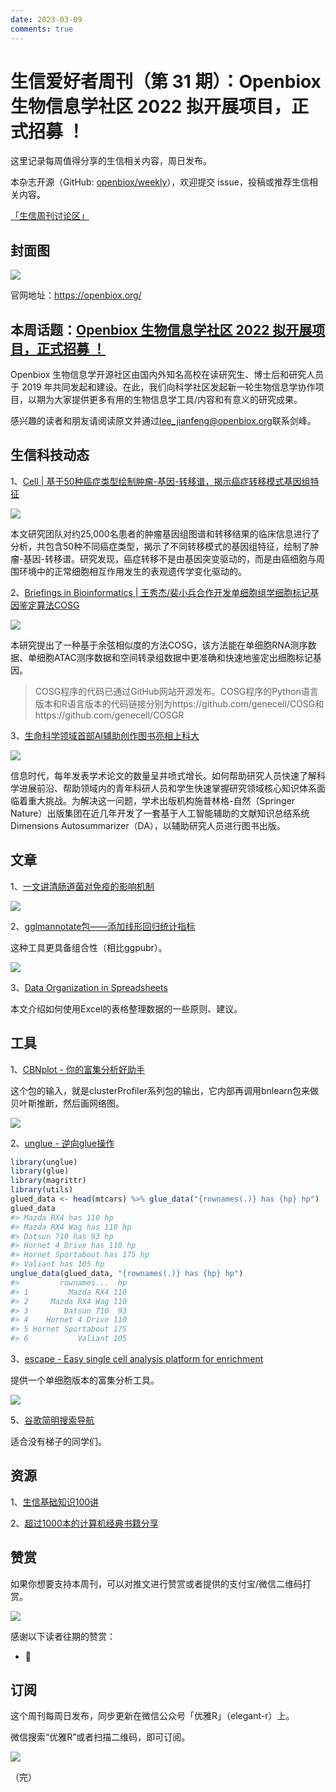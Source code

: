 ```yaml
---
date: 2023-03-09
comments: true
---
```


# 生信爱好者周刊（第 31 期）：Openbiox 生物信息学社区 2022 拟开展项目，正式招募 ！

这里记录每周值得分享的生信相关内容，周日发布。

本杂志开源（GitHub: [openbiox/weekly](https://github.com/openbiox/weekly)），欢迎提交 issue，投稿或推荐生信相关内容。

[「生信周刊讨论区」](https://github.com/openbiox/weekly/discussions "「生信周刊讨论区」")

## 封面图


![](https://files.mdnice.com/user/4331/bc9f86ef-7226-4428-8b0b-31587dceb1b7.png)

官网地址：<https://openbiox.org/>

## 本周话题：[Openbiox 生物信息学社区 2022 拟开展项目，正式招募 ！](https://mp.weixin.qq.com/s/v4Hg_NzK9-LUpzV7jfxskg)

Openbiox 生物信息学开源社区由国内外知名高校在读研究生、博士后和研究人员于 2019 年共同发起和建设。在此，我们向科学社区发起新一轮生物信息学协作项目，以期为大家提供更多有用的生物信息学工具/内容和有意义的研究成果。

感兴趣的读者和朋友请阅读原文并通过<lee_jianfeng@openbiox.org>联系剑峰。

## 生信科技动态

1、[Cell | 基于50种癌症类型绘制肿瘤-基因-转移谱，揭示癌症转移模式基因组特征](https://mp.weixin.qq.com/s/VKVa8Dsz2Is52M-AZkoMxA)


![](https://files.mdnice.com/user/4331/fb4ada45-2cda-4947-bf6a-0166a7773133.png)

本文研究团队对约25,000名患者的肿瘤基因组图谱和转移结果的临床信息进行了分析，共包含50种不同癌症类型，揭示了不同转移模式的基因组特征，绘制了肿瘤-基因-转移谱。研究发现，癌症转移不是由基因突变驱动的，而是由癌细胞与周围环境中的正常细胞相互作用发生的表观遗传学变化驱动的。


2、[Briefings in Bioinformatics | 王秀杰/裴小兵合作开发单细胞组学细胞标记基因鉴定算法COSG](https://mp.weixin.qq.com/s/RZZ1Y6yR_mGwgheNmvwiNA)


![](https://files.mdnice.com/user/4331/550acab3-47bc-4d70-8ece-85c84245a5a5.png)


本研究提出了一种基于余弦相似度的方法COSG，该方法能在单细胞RNA测序数据、单细胞ATAC测序数据和空间转录组数据中更准确和快速地鉴定出细胞标记基因。

> COSG程序的代码已通过GitHub网站开源发布。COSG程序的Python语言版本和R语言版本的代码链接分别为https://github.com/genecell/COSG和https://github.com/genecell/COSGR

3、[生命科学领域首部AI辅助创作图书亮相上科大](https://mp.weixin.qq.com/s/ALed3HWCSPdz-BKpSluMZg)


![](https://files.mdnice.com/user/4331/60ac661d-dbfc-4f49-903e-47c0d8603ff6.png)


信息时代，每年发表学术论文的数量呈井喷式增长。如何帮助研究人员快速了解科学进展前沿、帮助领域内的青年科研人员和学生快速掌握研究领域核心知识体系面临着重大挑战。为解决这一问题，学术出版机构施普林格-自然（Springer Nature）出版集团在近几年开发了一套基于人工智能辅助的文献知识总结系统Dimensions Autosummarizer（DA），以辅助研究人员进行图书出版。


## 文章

1、[一文讲清肠道菌对免疫的影响机制](https://mp.weixin.qq.com/s/IxZQYI2VnwQ7TzJdMG6bqQ)


![](https://files.mdnice.com/user/4331/45270059-9cf6-47b8-8932-dac1fbc8ad18.png)


2、[gglmannotate包——添加线形回归统计指标](https://mp.weixin.qq.com/s/HGHk8Q_KH6vwHMCcheO4EA)

这种工具更具备组合性（相比ggpubr）。

![](https://files.mdnice.com/user/4331/90baca86-2d8d-4feb-9eab-34a68a9775c5.png)

3、[Data Organization in Spreadsheets](https://www.tandfonline.com/doi/full/10.1080/00031305.2017.1375989)

本文介绍如何使用Excel的表格整理数据的一些原则、建议。

## 工具

1、[CBNplot - 你的富集分析好助手](https://mp.weixin.qq.com/s/lMhVxC-00bC_JY1BoXFY9Q)

这个包的输入，就是clusterProfiler系列包的输出，它内部再调用bnlearn包来做贝叶斯推断，然后画网络图。

![](https://files.mdnice.com/user/4331/1d5b2f75-2888-4d8b-92f5-c18af1a464e8.png)


2、[unglue - 逆向glue操作](https://github.com/moodymudskipper/unglue)

```r
library(unglue)
library(glue)
library(magrittr)
library(utils)
glued_data <- head(mtcars) %>% glue_data("{rownames(.)} has {hp} hp")
glued_data
#> Mazda RX4 has 110 hp
#> Mazda RX4 Wag has 110 hp
#> Datsun 710 has 93 hp
#> Hornet 4 Drive has 110 hp
#> Hornet Sportabout has 175 hp
#> Valiant has 105 hp
unglue_data(glued_data, "{rownames(.)} has {hp} hp")
#>         rownames...  hp
#> 1         Mazda RX4 110
#> 2     Mazda RX4 Wag 110
#> 3        Datsun 710  93
#> 4    Hornet 4 Drive 110
#> 5 Hornet Sportabout 175
#> 6           Valiant 105
```

3、[escape - Easy single cell analysis platform for enrichment](https://github.com/ncborcherding/escape)

提供一个单细胞版本的富集分析工具。

![](https://files.mdnice.com/user/4331/10e98272-1359-4401-9da1-741aa723921c.png)


5、[谷歌简明搜索导航](https://search.fuyeor.com/zh-cn/Google)

适合没有梯子的同学们。

## 资源

1、[生信基础知识100讲](https://mp.weixin.qq.com/s/Gr_0H4-GaTYkgUkbNHcMcg)

2、[超过1000本的计算机经典书籍分享](https://github.com/forthespada/CS-Books)


## 赞赏

如果你想要支持本周刊，可以对推文进行赞赏或者提供的支付宝/微信二维码打赏。

![](https://cdn.nlark.com/yuque/0/2022/png/471931/1648291334186-bd3390be-c83c-4396-aabd-ca39f588c15d.png)

感谢以下读者往期的赞赏：

- 🦀️

## 订阅

这个周刊每周日发布，同步更新在微信公众号「优雅R」（elegant-r）上。

微信搜索“优雅R”或者扫描二维码，即可订阅。

![](https://cdn.nlark.com/yuque/0/2022/png/471931/1648306398708-897e7ad4-6008-40f8-9200-ddee834b09a7.png)

（完）

